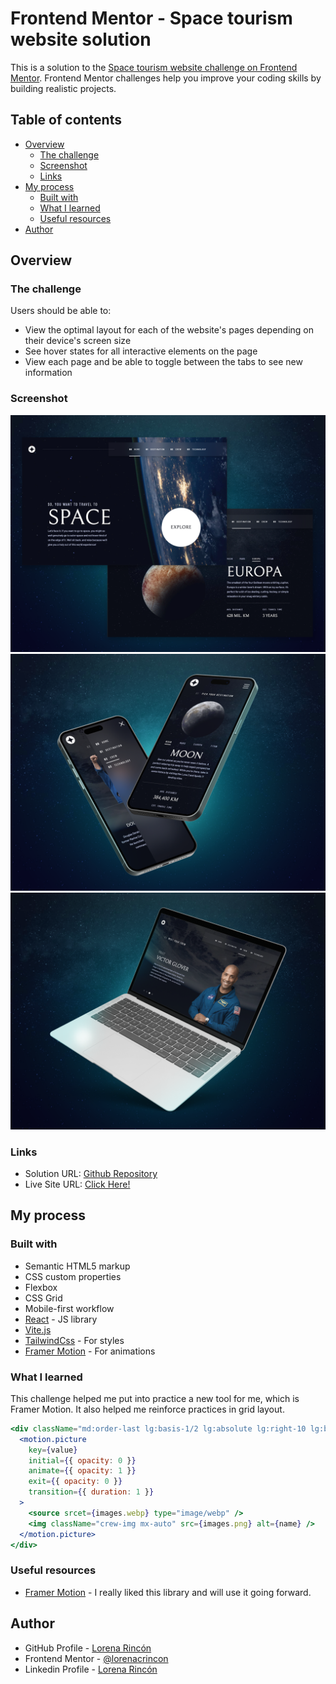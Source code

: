 # Frontend Mentor - Space tourism website solution

This is a solution to the [Space tourism website challenge on Frontend Mentor](https://www.frontendmentor.io/challenges/space-tourism-multipage-website-gRWj1URZ3). Frontend Mentor challenges help you improve your coding skills by building realistic projects.

## Table of contents

- [Overview](#overview)
  - [The challenge](#the-challenge)
  - [Screenshot](#screenshot)
  - [Links](#links)
- [My process](#my-process)
  - [Built with](#built-with)
  - [What I learned](#what-i-learned)
  - [Useful resources](#useful-resources)
- [Author](#author)

## Overview

### The challenge

Users should be able to:

- View the optimal layout for each of the website's pages depending on their device's screen size
- See hover states for all interactive elements on the page
- View each page and be able to toggle between the tabs to see new information

### Screenshot

![](./public/space_tourism_preview.png)
![](./public/space_tourism_mobile.png)
![](./public/space_tourism_desktop.png)

### Links

- Solution URL: [Github Repository](https://github.com/lorenacrincon/space-tourism-website)
- Live Site URL: [Click Here!](https://space-tourism-website-lilac-pi.vercel.app/)

## My process

### Built with

- Semantic HTML5 markup
- CSS custom properties
- Flexbox
- CSS Grid
- Mobile-first workflow
- [React](https://reactjs.org/) - JS library
- [Vite.js](https://vitejs.dev/)
- [TailwindCss](https://tailwindcss.com/) - For styles
- [Framer Motion](https://www.framer.com/motion/) - For animations

### What I learned

This challenge helped me put into practice a new tool for me, which is Framer Motion. It also helped me reinforce practices in grid layout.

```jsx
<div className="md:order-last lg:basis-1/2 lg:absolute lg:right-10 lg:bottom-0  2xl:pe-40 3xl:pe-80">
  <motion.picture
    key={value}
    initial={{ opacity: 0 }}
    animate={{ opacity: 1 }}
    exit={{ opacity: 0 }}
    transition={{ duration: 1 }}
  >
    <source srcet={images.webp} type="image/webp" />
    <img className="crew-img mx-auto" src={images.png} alt={name} />
  </motion.picture>
</div>
```

### Useful resources

- [Framer Motion](https://www.framer.com/motion/) - I really liked this library and will use it going forward.

## Author

- GitHub Profile - [Lorena Rincón](https://github.com/lorenacrincon)
- Frontend Mentor - [@lorenacrincon](https://www.frontendmentor.io/profile/lorenacrincon)
- Linkedin Profile - [Lorena Rincón](https://www.linkedin.com/in/lore-rincon)
